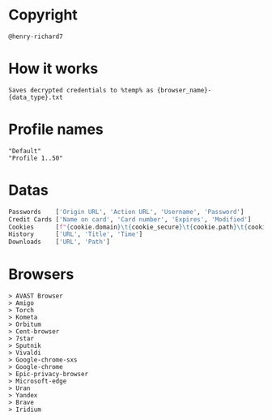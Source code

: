 # Copyright
    @henry-richard7

# How it works
    Saves decrypted credentials to %temp% as {browser_name}-{data_type}.txt

# Profile names
    "Default"
    "Profile 1..50"

# Datas
```py
Passwords    ['Origin URL', 'Action URL', 'Username', 'Password']
Credit Cards ['Name on card', 'Card number', 'Expires', 'Modified']
Cookies      [f"{cookie.domain}\t{cookie_secure}\t{cookie.path}\t{cookie_secure}\t{cookie.expires}\t{cookie.name}\t{cookie.value}"]
History      ['URL', 'Title', 'Time']
Downloads    ['URL', 'Path']
```

# Browsers
    > AVAST Browser
    > Amigo
    > Torch
    > Kometa
    > Orbitum
    > Cent-browser
    > 7star
    > Sputnik
    > Vivaldi
    > Google-chrome-sxs
    > Google-chrome
    > Epic-privacy-browser
    > Microsoft-edge
    > Uran
    > Yandex
    > Brave
    > Iridium
